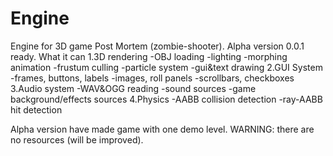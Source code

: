 # Engine
Engine for 3D game Post Mortem (zombie-shooter). 
Alpha version 0.0.1 ready.
What it can
1.3D rendering
  -OBJ loading
  -lighting
  -morphing animation
  -frustum culling
  -particle system
  -gui&text drawing
2.GUI System
  -frames, buttons, labels
  -images, roll panels
  -scrollbars, checkboxes
3.Audio system
  -WAV&OGG reading
  -sound sources
  -game background/effects sources
4.Physics
  -AABB collision detection
  -ray-AABB hit detection
  
Alpha version have made game with one demo level.
WARNING: there are no resources (will be improved).
